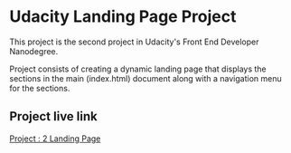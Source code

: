 # Udacity Landing Page Project

This project is the second project in Udacity's Front End Developer Nanodegree.

Project consists of creating a dynamic landing page that displays the sections in the main (index.html) document along with a navigation menu for the sections.

## Project live link

[Project : 2 Landing Page](https://shahariarkabir.github.io/Udacity-Front-End-Developer-Nanodegree-Program/Project-2-Landing-Page-website/)
